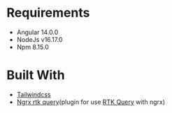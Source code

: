 # Requirements

- Angular 14.0.0
- NodeJs v16.17.0
- Npm 8.15.0

# Built With

- [Tailwindcss](https://tailwindcss.com/)
- [Ngrx rtk query](https://saulmoro.github.io/ngrx-rtk-query)(plugin for use [RTK Query](https://redux-toolkit.js.org/rtk-query/overview) with ngrx)
